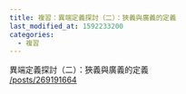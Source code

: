 ```yaml
---
title: 複習：異端定義探討（二）：狹義與廣義的定義
last_modified_at: 1592233200
categories:
  - 複習
---
```


<p>異端定義探討（二）：狹義與廣義的定義<br>
<a href="/posts/269191664" target="_blank">/posts/269191664</a></p>

<p>&nbsp;</p>

